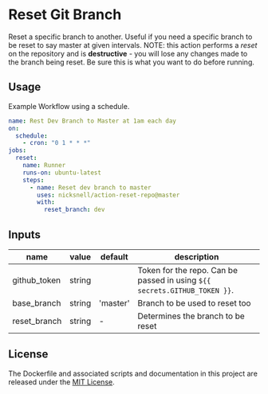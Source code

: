# Reset Git Branch

Reset a specific branch to another. Useful if you need a specific branch to be reset to say master at given intervals. NOTE: this action performs a _reset_ on the repository and is **destructive** - you will lose any changes made to the branch being reset. Be sure this is what you want to do before running.

## Usage

Example Workflow using a schedule.

```yaml
name: Rest Dev Branch to Master at 1am each day
on:
  schedule:
    - cron: "0 1 * * *"
jobs:
  reset:
    name: Runner
    runs-on: ubuntu-latest
    steps:
      - name: Reset dev branch to master
        uses: nicksnell/action-reset-repo@master
        with:
          reset_branch: dev
```

## Inputs

| name | value | default | description |
| ---- | ----- | ------- | ----------- |
| github_token | string | | Token for the repo. Can be passed in using `${{ secrets.GITHUB_TOKEN }}`. |
| base_branch | string | 'master' | Branch to be used to reset too |
| reset_branch | string | - | Determines the branch to be reset |

## License

The Dockerfile and associated scripts and documentation in this project are released under the [MIT License](LICENSE).
